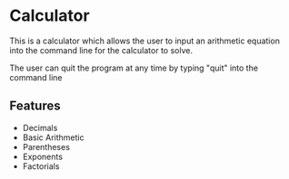 # Calculator

This is a calculator which allows the user to input an arithmetic equation into the 
command line for the calculator to solve.

The user can quit the program at any time by typing "quit" into the command line

## Features

- Decimals
- Basic Arithmetic
- Parentheses
- Exponents
- Factorials